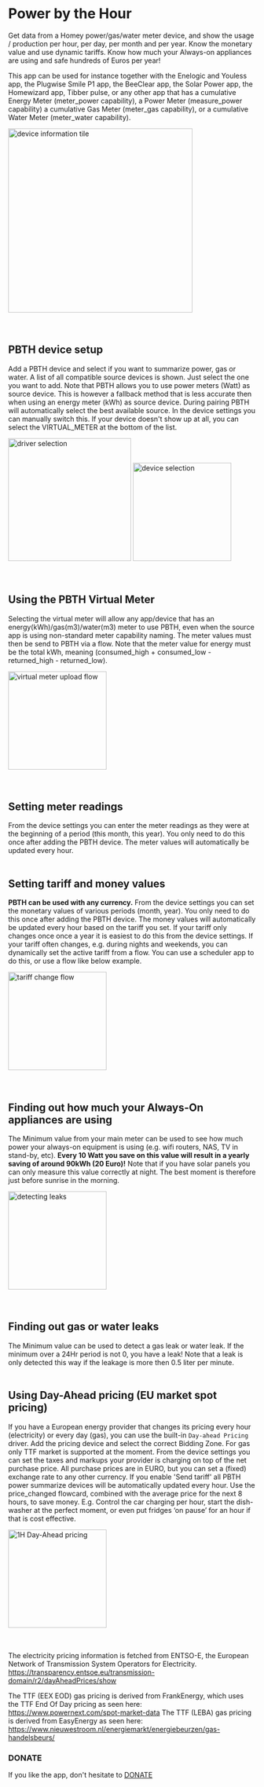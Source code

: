 # Power by the Hour

Get data from a Homey power/gas/water meter device, and show the usage / production per hour, per day, per month and per year. Know the monetary value and use dynamic tariffs. Know how much your Always-on appliances are using and safe hundreds of Euros per year!

This app can be used for instance together with the Enelogic and Youless app, the Plugwise Smile P1 app, the BeeClear app, the Solar Power app, the Homewizard app, Tibber pulse, or any other app that has a cumulative Energy Meter (meter_power capability), a Power Meter (measure_power capability) a cumulative Gas Meter (meter_gas capability), or a cumulative Water Meter (meter_water capability).

<img src="https://aws1.discourse-cdn.com/business4/uploads/athom/optimized/3X/5/5/55d1f95545e8389c18729221bf901a71321811fb_2_375x500.jpeg" alt="device information tile" width="375"/>
 <br>
 <br>
 <br>

## PBTH device setup
Add a PBTH device and select if you want to summarize power, gas or water. A list of all compatible source devices is shown. Just select the one you want to add. Note that PBTH allows you to use power meters (Watt) as source device. This is however a fallback method that is less accurate then when using an energy meter (kWh) as source device. During pairing PBTH will automatically select the best available source. In the device settings you can manually switch this. If your device doesn't show up at all, you can select the VIRTUAL_METER at the bottom of the list. 

<img src="https://aws1.discourse-cdn.com/business4/uploads/athom/original/3X/1/2/12a1275dde87ca9c92c8d79ce12db4f586e2866b.jpeg" alt="driver selection" width="250"/>
<img src="https://aws1.discourse-cdn.com/business4/uploads/athom/original/3X/3/d/3dceeec85652bbae7c650e967820c53051be072e.jpeg" alt="device selection" width="200"/>  
<br>
<br>
<br>

## Using the PBTH Virtual Meter
Selecting the virtual meter will allow any app/device that has an energy(kWh)/gas(m3)/water(m3) meter to use PBTH, even when the source app is using non-standard meter capability naming. The meter values must then be send to PBTH via a flow. Note that the meter value for energy must be the total kWh, meaning (consumed_high + consumed_low - returned_high - returned_low).

<img src="https://aws1.discourse-cdn.com/business4/uploads/athom/original/3X/5/5/55e82da0ff03a2e8357db5e83bf71d458e72040b.png" alt="virtual meter upload flow" width="200"/>  
 <br>
 <br>
 <br>

## Setting meter readings
From the device settings you can enter the meter readings as they were at the beginning of a period (this month, this year). You only need to do this once after adding the PBTH device. The meter values will automatically be updated every hour.  
<br>

## Setting tariff and money values
**PBTH can be used with any currency.** From the device settings you can set the monetary values of various periods (month, year). You only need to do this once after adding the PBTH device. The money values will automatically be updated every hour based on the tariff you set. If your tariff only changes once once a year it is easiest to do this from the device settings. If your tariff often changes, e.g. during nights and weekends, you can dynamically set the active tariff from a flow. You can use a scheduler app to do this, or use a flow like below example.  

<img src="https://aws1.discourse-cdn.com/business4/uploads/athom/original/3X/4/d/4d66a18295c0e18112eed0150d22ca9864a2773c.jpeg" alt="tariff change flow" width="200"/> 
<br>
<br>
<br>

## Finding out how much your Always-On appliances are using
The Minimum value from your main meter can be used to see how much power your always-on equipment is using (e.g. wifi routers, NAS, TV in stand-by, etc). **Every 10 Watt you save on this value will result in a yearly saving of around 90kWh (20 Euro)!** Note that if you have solar panels you can only measure this value correctly at night. The best moment is therefore just before sunrise in the morning.

<img src="https://aws1.discourse-cdn.com/business4/uploads/athom/optimized/3X/6/9/69e5cd1af74bc5d6a0d987711896f104246fd09f_2_243x500.jpeg" alt="detecting leaks" width="200"/>  
<br>
<br>
<br>

## Finding out gas or water leaks
The Minimum value can be used to detect a gas leak or water leak. If the minimum over a 24Hr period is not 0, you have a leak! Note that a leak is only detected this way if the leakage is more then 0.5 liter per minute.
<br>
<br>

## Using Day-Ahead pricing (EU market spot pricing)
If you have a European energy provider that changes its pricing every hour (electricity) or every day (gas), you can use the built-in `Day-ahead Pricing` driver. Add the pricing device and select the correct Bidding Zone. For gas only TTF market is supported at the moment.
From the device settings you can set the taxes and markups your provider is charging on top of the net purchase price. All purchase prices are in EURO, but you can set a (fixed) exchange rate to any other currency. If you enable 'Send tariff' all PBTH power summarize devices will be automatically updated every hour. Use the price_changed flowcard, combined with the average price for the next 8 hours, to save money. E.g. Control the car charging per hour, start the dish-washer at the perfect moment, or even put fridges ‘on pause’ for an hour if that is cost effective.

<img src="https://aws1.discourse-cdn.com/business4/uploads/athom/optimized/3X/b/5/b536b76cdb308d7d3745e087f17280ac481600b4_2_182x499.jpeg" alt="1H Day-Ahead pricing" width="200"/> 
<br>
<br>
<br>

The electricity pricing information is fetched from ENTSO-E, the European Network of Transmission System Operators for Electricity. https://transparency.entsoe.eu/transmission-domain/r2/dayAheadPrices/show

The TTF (EEX EOD) gas pricing is derived from FrankEnergy, which uses the TTF End Of Day pricing as seen here: https://www.powernext.com/spot-market-data
The TTF (LEBA) gas pricing is derived from EasyEnergy as seen here: https://www.nieuwestroom.nl/energiemarkt/energiebeurzen/gas-handelsbeurs/

### DONATE
If you like the app, don't hesitate to [DONATE](https://www.paypal.me/gruijter)